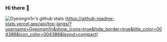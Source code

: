 ### Hi there 👋

<!--
**Gyeongm1n/Gyeongm1n** is a ✨ _special_ ✨ repository because its `README.md` (this file) appears on your GitHub profile.

Here are some ideas to get you started:

- 🔭 I’m currently working on ...
- 🌱 I’m currently learning ...
- 👯 I’m looking to collaborate on ...
- 🤔 I’m looking for help with ...
- 💬 Ask me about ...
- 📫 How to reach me: ...
- 😄 Pronouns: ...
- ⚡ Fun fact: ...
-->

![Gyeongm1n's github stats](https://github-readme-stats.vercel.app/api?username=Gyeongm1n&show_icons=true)
(https://github-readme-stats.vercel.app/api/top-langs/?username=Gyeongm1n&show_icons=true&hide_border=true&title_color=004386&icon_color=004386&layout=compact)
